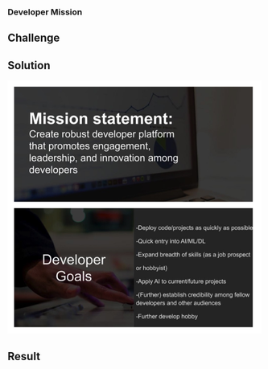 ### Developer Mission

## Challenge

## Solution

![Image](https://github.com/ddavis-100/UX_Portfolio/blob/master/images/DevExperienceImg.jpg)

## Result

